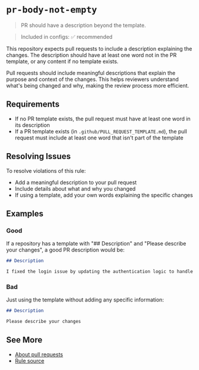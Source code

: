 # `pr-body-not-empty`

> PR should have a description beyond the template.

> Included in configs: ✅ recommended

This repository expects pull requests to include a description explaining the changes.
The description should have at least one word not in the PR template, or any content if no template exists.

Pull requests should include meaningful descriptions that explain the purpose and context of the changes.
This helps reviewers understand what's being changed and why, making the review process more efficient.

## Requirements

- If no PR template exists, the pull request must have at least one word in its description
- If a PR template exists (in `.github/PULL_REQUEST_TEMPLATE.md`), the pull request must include at least one word that isn't part of the template

## Resolving Issues

To resolve violations of this rule:

- Add a meaningful description to your pull request
- Include details about what and why you changed
- If using a template, add your own words explaining the specific changes

## Examples

### Good

If a repository has a template with "## Description" and "Please describe your changes", a good PR description would be:

```markdown
## Description

I fixed the login issue by updating the authentication logic to handle expired tokens properly.
```

### Bad

Just using the template without adding any specific information:

```markdown
## Description

Please describe your changes
```

## See More

- [About pull requests](https://docs.github.com/en/github/collaborating-with-pull-requests/proposing-changes-to-your-work-with-pull-requests/about-pull-requests)
- [Rule source](../../src/rules/prBodyNotEmpty.ts)
